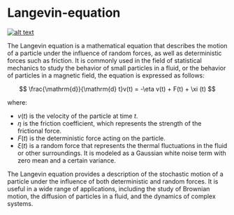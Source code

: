 # Langevin-equation
<a href = "https://github.com/zaman13/Brownian-dynamics-in-a-time-varying-force-field/tree/main/Codes"> <img src="https://img.shields.io/badge/Language- Python-orange" alt="alt text"> </a>

The Langevin equation is a mathematical equation that describes the motion of a particle under the influence of random forces, as well as deterministic forces such as friction. It is commonly used in the field of statistical mechanics to study the behavior of small particles in a fluid, or the behavior of particles in a magnetic field, the equation is expressed as follows:

$$
\frac{\mathrm{d}}{\mathrm{d} t}v(t) = -\eta v(t) + F(t) + \xi (t)
$$

where:

* $v(t)$ is the velocity of the particle at time $t$.
* $\eta$ is the friction coefficient, which represents the strength of the frictional force.
* $F(t)$ is the deterministic force acting on the particle.
* $ξ(t)$ is a random force that represents the thermal fluctuations in the fluid or other surroundings. It is modeled as a Gaussian white noise term with zero mean and a certain variance.

The Langevin equation provides a description of the stochastic motion of a particle under the influence of both deterministic and random forces. It is useful in a wide range of applications, including the study of Brownian motion, the diffusion of particles in a fluid, and the dynamics of complex systems.
